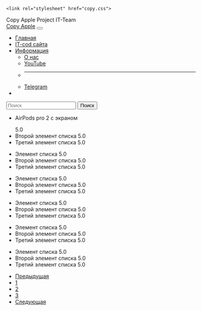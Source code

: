 
<html lang="en">
<head>
    <meta charset="UTF-8">
    <meta name="viewport" content="width=device-width, initial-scale=1.0">

    <link rel="stylesheet" href="copy.css">

</head>
<body>
    <link href="https://cdn.jsdelivr.net/npm/bootstrap@5.3.3/dist/css/bootstrap.min.css" rel="stylesheet" integrity="sha384-QWTKZyjpPEjISv5WaRU9OFeRpok6YctnYmDr5pNlyT2bRjXh0JMhjY6hW+ALEwIH" crossorigin="anonymous">
    <body>
        <div class="container-fluid">
          <div class="sidebar">
            Copy Apple Project                                     IT-Team
          </div>
        </div>
      </body>
    <nav class="navbar navbar-expand-lg bg-body-tertiary">
        <div class="container-fluid">
          <a class="navbar-brand" href="#">Copy Apple</a>
          <button class="navbar-toggler" type="button" data-bs-toggle="collapse" data-bs-target="#navbarSupportedContent" aria-controls="navbarSupportedContent" aria-expanded="false" aria-label="Переключатель навигации">
            <span class="navbar-toggler-icon"></span>
          </button>
          <div class="collapse navbar-collapse" id="navbarSupportedContent">
            <ul class="navbar-nav me-auto mb-2 mb-lg-0">
              <li class="nav-item">
                <a class="nav-link active" aria-current="page" href="#">Главная</a>
              </li>
              <li class="nav-item">
                <a class="nav-link" href="">IT-cod сайта</a>
              </li>
              <li class="nav-item dropdown">
                <a class="nav-link dropdown-toggle" href="#" role="button" data-bs-toggle="dropdown" aria-expanded="false">
                  Информация
                </a>
                <ul class="dropdown-menu">
                  <li><a class="dropdown-item" href="">О нас</a></li>
                  <li><a class="dropdown-item" href="#">YouTube</a></li>
                  <li><hr class="dropdown-divider"></li>
                  <li><a class="dropdown-item" href="https://t.me/top_zakyp_1">Telegram</a></li>
                </ul>
              </li>
              <li class="nav-item">
              </li>
            </ul>
            <form class="d-flex" role="search">
              <input class="form-control me-2" type="search" placeholder="Поиск" aria-label="Поиск">
              <button class="btn btn-outline-success" type="submit">Поиск</button>
            </form>
          </div>
        </div>
      </nav>
      <ul class="list-group">
        <li class="list-group-item d-flex justify-content-between align-items-center">
            <p>AirPods pro 2 c экраном </p>
          <span class="badge bg-warning rounded-pill">5.0</span>
        </li>
        <li class="list-group-item d-flex justify-content-between align-items-center">
          Второй элемент списка
          <span class="badge bg-warning rounded-pill">5.0</span>
        </li>
        <li class="list-group-item d-flex justify-content-between align-items-center">
          Третий элемент списка
          <span class="badge bg-warning rounded-pill">5.0</span>
        </li>
      </ul><ul class="list-group">
        <li class="list-group-item d-flex justify-content-between align-items-center">
          Элемент списка
          <span class="badge bg-warning rounded-pill">5.0</span>
        </li>
        <li class="list-group-item d-flex justify-content-between align-items-center">
          Второй элемент списка
          <span class="badge bg-warning rounded-pill">5.0</span>
        </li>
        <li class="list-group-item d-flex justify-content-between align-items-center">
          Третий элемент списка
          <span class="badge bg-warning rounded-pill">5.0</span>
        </li>
      </ul>
      <ul class="list-group">
        <li class="list-group-item d-flex justify-content-between align-items-center">
          Элемент списка
          <span class="badge bg-warning rounded-pill">5.0</span>
        </li>
        <li class="list-group-item d-flex justify-content-between align-items-center">
          Второй элемент списка
          <span class="badge bg-warning rounded-pill">5.0</span>
        </li>
        <li class="list-group-item d-flex justify-content-between align-items-center">
          Третий элемент списка
          <span class="badge bg-warning rounded-pill">5.0</span>
        </li>
      </ul><ul class="list-group">
        <li class="list-group-item d-flex justify-content-between align-items-center">
          Элемент списка
          <span class="badge bg-warning rounded-pill">5.0</span>
        </li>
        <li class="list-group-item d-flex justify-content-between align-items-center">
          Второй элемент списка
          <span class="badge bg-warning rounded-pill">5.0</span>
        </li>
        <li class="list-group-item d-flex justify-content-between align-items-center">
          Третий элемент списка
          <span class="badge bg-warning rounded-pill">5.0</span>
        </li>
      </ul><ul class="list-group">
        <li class="list-group-item d-flex justify-content-between align-items-center">
          Элемент списка
          <span class="badge bg-warning rounded-pill">5.0</span>
        </li>
        <li class="list-group-item d-flex justify-content-between align-items-center">
          Второй элемент списка
          <span class="badge bg-warning rounded-pill">5.0</span>
        </li>
        <li class="list-group-item d-flex justify-content-between align-items-center">
          Третий элемент списка
          <span class="badge bg-warning rounded-pill">5.0</span>
        </li>
      </ul><ul class="list-group">
        <li class="list-group-item d-flex justify-content-between align-items-center">
          Элемент списка
          <span class="badge bg-warning rounded-pill">5.0</span>
        </li>
        <li class="list-group-item d-flex justify-content-between align-items-center">
          Второй элемент списка
          <span class="badge bg-warning rounded-pill">5.0</span>
        </li>
        <li class="list-group-item d-flex justify-content-between align-items-center">
          Третий элемент списка
          <span class="badge bg-warning rounded-pill">5.0</span>
        </li>
      </ul>
        <ul class="pagination">
          <li class="page-item"><a class="page-link" href="#">Предыдущая</a></li>
          <li class="page-item"><a class="page-link" href="#">1</a></li>
          <li class="page-item"><a class="page-link" href="#">2</a></li>
          <li class="page-item"><a class="page-link" href="#">3</a></li>
          <li class="page-item"><a class="page-link" href="#">Следующая</a></li>
        </ul>
      </nav>
      <script src="https://cdn.jsdelivr.net/npm/bootstrap@5.3.3/dist/js/bootstrap.bundle.min.js" integrity="sha384-YvpcrYf0tY3lHB60NNkmXc5s9fDVZLESaAA55NDzOxhy9GkcIdslK1eN7N6jIeHz" crossorigin="anonymous"></script>
</body>   
</html>
 
